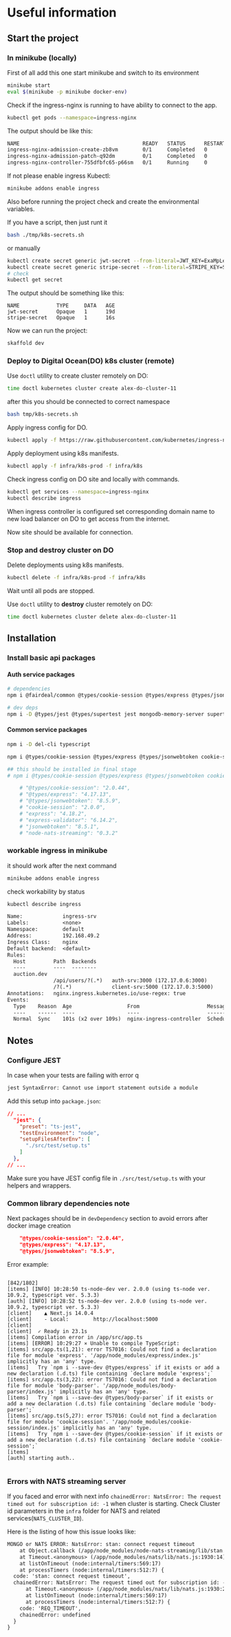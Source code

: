 # Useful information

## Start the project

### In minikube (locally)

First of all add this one start minikube and switch to its environment

```bash
minikube start
eval $(minikube -p minikube docker-env)
```

Check if the ingress-nginx is running to have ability to connect to the app.

```bash
kubectl get pods --namespace=ingress-nginx
```

The output should be like this:

```txt
NAME                                        READY   STATUS      RESTARTS   AGE
ingress-nginx-admission-create-zb8vm        0/1     Completed   0          29s
ingress-nginx-admission-patch-q92dm         0/1     Completed   0          29s
ingress-nginx-controller-755dfbfc65-p66sm   0/1     Running     0          29s
```

If not please enable ingress Kubectl:

```bash
minikube addons enable ingress
```

Also before running the project check and create the environmental variables.

If you have a script, then just runt it

```sh
bash ./tmp/k8s-secrets.sh
```

or manually

```bash
kubectl create secret generic jwt-secret --from-literal=JWT_KEY=ExaMpLe
kubectl create secret generic stripe-secret --from-literal=STRIPE_KEY=StripeExaMpLe
# check
kubectl get secret
```

The output should be something like this:

```text
NAME            TYPE     DATA   AGE
jwt-secret      Opaque   1      19d
stripe-secret   Opaque   1      16s
```

Now we can run the project:

```bash
skaffold dev
```

### Deploy to Digital Ocean(DO) k8s cluster (remote)

Use `doctl` utility to create cluster remotely on DO:

```sh
time doctl kubernetes cluster create alex-do-cluster-11
```

after this you should be connected to correct namespace

```sh
bash tmp/k8s-secrets.sh
```

Apply ingress config for DO.

```sh
kubectl apply -f https://raw.githubusercontent.com/kubernetes/ingress-nginx/controller-v1.8.2/deploy/static/provider/do/deploy.yaml
```

Apply deployment using k8s manifests.

```sh
kubectl apply -f infra/k8s-prod -f infra/k8s
```

Check ingress config on DO site and locally with commands.

```sh
kubectl get services --namespace=ingress-nginx
kubectl describe ingress
```

When ingress controller is configured set corresponding domain name to new load balancer on DO to get access from the internet.

Now site should be available for connection.

### Stop and destroy cluster on DO

Delete deployments using k8s manifests.

```sh
kubectl delete -f infra/k8s-prod -f infra/k8s
```

Wait until all pods are stopped.

Use `doctl` utility to **destroy** cluster remotely on DO:

```sh
time doctl kubernetes cluster delete alex-do-cluster-11
```

## Installation

### Install basic api packages

#### Auth service packages

```sh
# dependencies
npm i @fairdeal/common @types/cookie-session @types/express @types/jsonwebtoken cookie-session express express-async-errors express-validator jsonwebtoken mongoose ts-node-dev typescript

# dev deps
npm i -D @types/jest @types/supertest jest mongodb-memory-server supertest ts-jest

```

#### Common service packages

```sh
npm i -D del-cli typescript

npm i @types/cookie-session @types/express @types/jsonwebtoken cookie-session express express-validator jsonwebtoken

## this should be installed in final stage
# npm i @types/cookie-session @types/express @types/jsonwebtoken cookie-session express express-validator jsonwebtoken node-nats-streaming

    # "@types/cookie-session": "2.0.44",
    # "@types/express": "4.17.13",
    # "@types/jsonwebtoken": "8.5.9",
    # "cookie-session": "2.0.0",
    # "express": "4.18.2",
    # "express-validator": "6.14.2",
    # "jsonwebtoken": "8.5.1",
    # "node-nats-streaming": "0.3.2"
```

### workable ingress in minikube

it should work after the next command

```sh
minikube addons enable ingress
```

check workability by status

```sh
kubectl describe ingress
```

```txt
Name:             ingress-srv
Labels:           <none>
Namespace:        default
Address:          192.168.49.2
Ingress Class:    nginx
Default backend:  <default>
Rules:
  Host         Path  Backends
  ----         ----  --------
  auction.dev  
               /api/users/?(.*)   auth-srv:3000 (172.17.0.6:3000)
               /?(.*)             client-srv:5000 (172.17.0.3:5000)
Annotations:   nginx.ingress.kubernetes.io/use-regex: true
Events:
  Type    Reason  Age                  From                      Message
  ----    ------  ----                 ----                      -------
  Normal  Sync    101s (x2 over 109s)  nginx-ingress-controller  Scheduled for sync

```

## Notes

### Configure JEST

In case when your tests are failing with error q

```txt
jest SyntaxError: Cannot use import statement outside a module
```

Add this setup into `package.json`:

```json
// ...
  "jest": {
    "preset": "ts-jest",
    "testEnvironment": "node",
    "setupFilesAfterEnv": [
      "./src/test/setup.ts"
    ]
  },
// ...

```

Make sure you have JEST config file in `./src/test/setup.ts` with your helpers and wrappers.

### Common library dependencies note

Next packages should be in `devDependency` section to avoid errors after docker image creation

```json
    "@types/cookie-session": "2.0.44",
    "@types/express": "4.17.13",
    "@types/jsonwebtoken": "8.5.9",
```

Error example:

```text
                                                                                                                 [842/1802]
[items] [INFO] 10:28:50 ts-node-dev ver. 2.0.0 (using ts-node ver. 10.9.2, typescript ver. 5.3.3)                                                                                                                                      
[auth] [INFO] 10:28:52 ts-node-dev ver. 2.0.0 (using ts-node ver. 10.9.2, typescript ver. 5.3.3)                                                                                                                                       
[client]    ▲ Next.js 14.0.4                                                                                                                                                                                                           
[client]    - Local:        http://localhost:5000                                                                                                                                                                                      
[client]                                                                                                                                                                                                                               
[client]  ✓ Ready in 23.1s                                                                                                                                                                                                             
[items] Compilation error in /app/src/app.ts                                                                                                                                                                                           
[items] [ERROR] 10:29:27 ⨯ Unable to compile TypeScript:                                                                                                                                                                               
[items] src/app.ts(1,21): error TS7016: Could not find a declaration file for module 'express'. '/app/node_modules/express/index.js' implicitly has an 'any' type.                                                                     
[items]   Try `npm i --save-dev @types/express` if it exists or add a new declaration (.d.ts) file containing `declare module 'express';`                                                                                              
[items] src/app.ts(3,22): error TS7016: Could not find a declaration file for module 'body-parser'. '/app/node_modules/body-parser/index.js' implicitly has an 'any' type.                                                             
[items]   Try `npm i --save-dev @types/body-parser` if it exists or add a new declaration (.d.ts) file containing `declare module 'body-parser';`                                                                                      
[items] src/app.ts(5,27): error TS7016: Could not find a declaration file for module 'cookie-session'. '/app/node_modules/cookie-session/index.js' implicitly has an 'any' type.                                                       
[items]   Try `npm i --save-dev @types/cookie-session` if it exists or add a new declaration (.d.ts) file containing `declare module 'cookie-session';`                                                                                
[items]                                                                                                                                                                                                                                
[auth] starting auth..                                                                                                                                                


```

### Errors with NATS streaming server

If you faced and error with next info `chainedError: NatsError: The request timed out for subscription id: -1` when cluster is starting. Check Cluster id parameters in the `infra` folder for NATS and related services(`NATS_CLUSTER_ID`).

Here is the listing of how this issue looks like:

```txt
MONGO or NATS ERROR: NatsError: stan: connect request timeout
    at Object.callback (/app/node_modules/node-nats-streaming/lib/stan.js:312:15)
    at Timeout.<anonymous> (/app/node_modules/nats/lib/nats.js:1930:14)                                                                                                                                                        
    at listOnTimeout (node:internal/timers:569:17)                                                                                                                                                                             
    at processTimers (node:internal/timers:512:7) {                                                                                                                                                                            
  code: 'stan: connect request timeout',                                                                   
  chainedError: NatsError: The request timed out for subscription id: -1
      at Timeout.<anonymous> (/app/node_modules/nats/lib/nats.js:1930:23)
      at listOnTimeout (node:internal/timers:569:17)
      at processTimers (node:internal/timers:512:7) {                                                                                                                                                                          
    code: 'REQ_TIMEOUT',                        
    chainedError: undefined     
  }                    
}  
```
